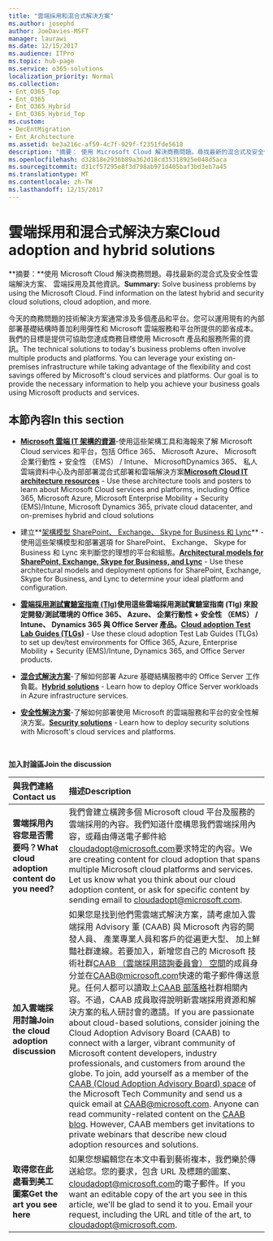 ```yaml
---
title: "雲端採用和混合式解決方案"
ms.author: josephd
author: JoeDavies-MSFT
manager: laurawi
ms.date: 12/15/2017
ms.audience: ITPro
ms.topic: hub-page
ms.service: o365-solutions
localization_priority: Normal
ms.collection:
- Ent_O365_Top
- Ent_O365
- Ent_O365_Hybrid
- Ent_O365_Hybrid_Top
ms.custom:
- DecEntMigration
- Ent_Architecture
ms.assetid: be3a216c-af59-4c7f-929f-f2351fde5618
description: "摘要： 使用 Microsoft Cloud 解決商務問題。尋找最新的混合式及安全性雲端解決方案、 雲端採用及其他資訊。"
ms.openlocfilehash: d32818e2936b89a362d18cd35318925e048d5aca
ms.sourcegitcommit: d31cf57295e8f3d798ab971d405baf3bd3eb7a45
ms.translationtype: MT
ms.contentlocale: zh-TW
ms.lasthandoff: 12/15/2017
---
```

# <a name="cloud-adoption-and-hybrid-solutions"></a><span data-ttu-id="2859b-104">雲端採用和混合式解決方案</span><span class="sxs-lookup"><span data-stu-id="2859b-104">Cloud adoption and hybrid solutions</span></span>

 <span data-ttu-id="2859b-p102">**摘要：**使用 Microsoft Cloud 解決商務問題。尋找最新的混合式及安全性雲端解決方案、 雲端採用及其他資訊。</span><span class="sxs-lookup"><span data-stu-id="2859b-p102">**Summary:** Solve business problems by using the Microsoft Cloud. Find information on the latest hybrid and security cloud solutions, cloud adoption, and more.</span></span>
  
<span data-ttu-id="2859b-p103">今天的商務問題的技術解決方案通常涉及多個產品和平台。您可以運用現有的內部部署基礎結構時善加利用彈性和 Microsoft 雲端服務和平台所提供的節省成本。我們的目標是提供可協助您達成商務目標使用 Microsoft 產品和服務所需的資訊。</span><span class="sxs-lookup"><span data-stu-id="2859b-p103">The technical solutions to today's business problems often involve multiple products and platforms. You can leverage your existing on-premises infrastructure while taking advantage of the flexibility and cost savings offered by Microsoft's cloud services and platforms. Our goal is to provide the necessary information to help you achieve your business goals using Microsoft products and services.</span></span> 
  
## <a name="in-this-section"></a><span data-ttu-id="2859b-110">本節內容</span><span class="sxs-lookup"><span data-stu-id="2859b-110">In this section</span></span>

- <span data-ttu-id="2859b-111">**[Microsoft 雲端 IT 架構的資源](microsoft-cloud-it-architecture-resources.md)**-使用這些架構工具和海報來了解 Microsoft Cloud services 和平台，包括 Office 365、 Microsoft Azure、 Microsoft 企業行動性 + 安全性 （EMS） / Intune、 MicrosoftDynamics 365、 私人雲端資料中心及內部部署混合式部署和雲端解決方案</span><span class="sxs-lookup"><span data-stu-id="2859b-111">**[Microsoft Cloud IT architecture resources](microsoft-cloud-it-architecture-resources.md)** - Use these architecture tools and posters to learn about Microsoft Cloud services and platforms, including Office 365, Microsoft Azure, Microsoft Enterprise Mobility + Security (EMS)/Intune, Microsoft Dynamics 365, private cloud datacenter, and on-premises hybrid and cloud solutions</span></span>
    
- <span data-ttu-id="2859b-112">建立**[架構模型 SharePoint、 Exchange、 Skype for Business 和 Lync](architectural-models-for-sharepoint-exchange-skype-for-business-and-lync.md)** -使用這些架構模型和部署選項 for SharePoint、 Exchange、 Skype for Business 和 Lync 來判斷您的理想的平台和組態。</span><span class="sxs-lookup"><span data-stu-id="2859b-112">**[Architectural models for SharePoint, Exchange, Skype for Business, and Lync](architectural-models-for-sharepoint-exchange-skype-for-business-and-lync.md)** - Use these architectural models and deployment options for SharePoint, Exchange, Skype for Business, and Lync to determine your ideal platform and configuration.</span></span>
    
- <span data-ttu-id="2859b-113">**[雲端採用測試實驗室指南 (Tlg)](cloud-adoption-test-lab-guides-tlgs.md)**使用這些雲端採用測試實驗室指南 (Tlg) 來設定開發/測試環境的 Office 365、 Azure、 企業行動性 + 安全性 （EMS） / Intune、 Dynamics 365 與 Office Server 產品。</span><span class="sxs-lookup"><span data-stu-id="2859b-113">**[Cloud adoption Test Lab Guides (TLGs)](cloud-adoption-test-lab-guides-tlgs.md)** - Use these cloud adoption Test Lab Guides (TLGs) to set up dev/test environments for Office 365, Azure, Enterprise Mobility + Security (EMS)/Intune, Dynamics 365, and Office Server products.</span></span>
    
- <span data-ttu-id="2859b-114">**[混合式解決方案](hybrid-solutions.md)**-了解如何部署 Azure 基礎結構服務中的 Office Server 工作負載。</span><span class="sxs-lookup"><span data-stu-id="2859b-114">**[Hybrid solutions](hybrid-solutions.md)** - Learn how to deploy Office Server workloads in Azure infrastructure services.</span></span>
    
- <span data-ttu-id="2859b-115">**[安全性解決方案](security-solutions.md)**-了解如何部署使用 Microsoft 的雲端服務和平台的安全性解決方案。</span><span class="sxs-lookup"><span data-stu-id="2859b-115">**[Security solutions](security-solutions.md)** - Learn how to deploy security solutions with Microsoft's cloud services and platforms.</span></span>

<br/>

<span data-ttu-id="2859b-116">**加入討論區**</span><span class="sxs-lookup"><span data-stu-id="2859b-116">**Join the discussion**</span></span>

|<span data-ttu-id="2859b-117">**與我們連絡**</span><span class="sxs-lookup"><span data-stu-id="2859b-117">**Contact us**</span></span>|<span data-ttu-id="2859b-118">**描述**</span><span class="sxs-lookup"><span data-stu-id="2859b-118">**Description**</span></span>|
|:-----|:-----|
|<span data-ttu-id="2859b-119">**雲端採用內容您是否需要吗？**</span><span class="sxs-lookup"><span data-stu-id="2859b-119">**What cloud adoption content do you need?**</span></span> <br/> |<span data-ttu-id="2859b-p104">我們會建立橫跨多個 Microsoft cloud 平台及服務的雲端採用的內容。我們知道什麼構思我們雲端採用內容，或藉由傳送電子郵件給[cloudadopt@microsoft.com](mailto:cloudadopt@microsoft.com?Subject=[Cloud%20Adoption%20Content%20Feedback]:%20)要求特定的內容。</span><span class="sxs-lookup"><span data-stu-id="2859b-p104">We are creating content for cloud adoption that spans multiple Microsoft cloud platforms and services. Let us know what you think about our cloud adoption content, or ask for specific content by sending email to [cloudadopt@microsoft.com](mailto:cloudadopt@microsoft.com?Subject=[Cloud%20Adoption%20Content%20Feedback]:%20).  </span></span><br/> |
|<span data-ttu-id="2859b-122">**加入雲端採用討論**</span><span class="sxs-lookup"><span data-stu-id="2859b-122">**Join the cloud adoption discussion**</span></span> <br/> |<span data-ttu-id="2859b-p105">如果您是找到他們需雲端式解決方案，請考慮加入雲端採用 Advisory 董 (CAAB) 與 Microsoft 內容的開發人員、 產業專業人員和客戶的從遍更大型、 加上鮮豔社群連線。若要加入，新增您自己的 Microsoft 技術社群[CAAB （雲端採用諮詢委員會） 空間](https://aka.ms/caab)的成員身分並在[CAAB@microsoft.com](mailto:caab@microsoft.com?Subject=I%20just%20joined%20the%20Cloud%20Adoption%20Advisory%20Board!)快速的電子郵件傳送意見。任何人都可以讀取上[CAAB 部落格](https://blogs.technet.com/b/solutions_advisory_board/)社群相關內容。不過，CAAB 成員取得說明新雲端採用資源和解決方案的私人研討會的邀請。</span><span class="sxs-lookup"><span data-stu-id="2859b-p105">If you are passionate about cloud-based solutions, consider joining the Cloud Adoption Advisory Board (CAAB) to connect with a larger, vibrant community of Microsoft content developers, industry professionals, and customers from around the globe. To join, add yourself as a member of the [CAAB (Cloud Adoption Advisory Board) space](https://aka.ms/caab) of the Microsoft Tech Community and send us a quick email at [CAAB@microsoft.com](mailto:caab@microsoft.com?Subject=I%20just%20joined%20the%20Cloud%20Adoption%20Advisory%20Board!). Anyone can read community-related content on the [CAAB blog](https://blogs.technet.com/b/solutions_advisory_board/). However, CAAB members get invitations to private webinars that describe new cloud adoption resources and solutions.  </span></span><br/> |
|<span data-ttu-id="2859b-126">**取得您在此處看到美工圖案**</span><span class="sxs-lookup"><span data-stu-id="2859b-126">**Get the art you see here**</span></span> <br/> |<span data-ttu-id="2859b-p106">如果您想編輯您在本文中看到藝術複本，我們樂於傳送給您。您的要求，包含 URL 及標題的圖案、 [cloudadopt@microsoft.com](mailto:cloudadopt@microsoft.com?subject=[Art%20Request]:%20)的電子郵件。</span><span class="sxs-lookup"><span data-stu-id="2859b-p106">If you want an editable copy of the art you see in this article, we'll be glad to send it to you. Email your request, including the URL and title of the art, to [cloudadopt@microsoft.com](mailto:cloudadopt@microsoft.com?subject=[Art%20Request]:%20).  </span></span><br/> |
   

